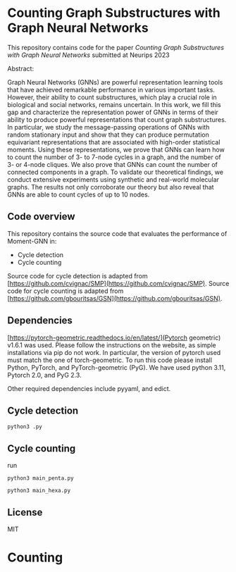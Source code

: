# Counting Graph Substructures with Graph Neural Networks

This repository contains code for the paper *Counting Graph Substructures with Graph Neural Networks* submitted at Neurips 2023 

Abstract:

Graph Neural Networks (GNNs) are powerful representation learning tools that have achieved remarkable performance in various important tasks. However, their ability to count substructures, which play a crucial role in biological and social networks, remains uncertain. In this work, we fill this gap and characterize the representation power of GNNs in terms of their ability to produce powerful representations that count graph substructures. In particular, we study the message-passing operations of GNNs with random stationary input and show that they can produce permutation equivariant representations that are associated with high-order statistical moments. Using these representations, we prove that GNNs can learn how to count the number of 3- to 7-node cycles in a graph, and the number of 3- or 4-node cliques. We also prove that GNNs can count the number of connected components in a graph. To validate our theoretical findings, we conduct extensive experiments using synthetic and real-world molecular graphs. The results not only corroborate our theory but also reveal that GNNs are able to count cycles of up to 10 nodes.

## Code overview

This repository contains the source code that evaluates the performance of Moment-GNN in:

  - Cycle detection
  - Cycle counting

Source code for cycle detection is adapted from [https://github.com/cvignac/SMP](https://github.com/cvignac/SMP).
Source code for cycle counting is adapted from [https://github.com/gbouritsas/GSN](https://github.com/gbouritsas/GSN).


## Dependencies
[https://pytorch-geometric.readthedocs.io/en/latest/](Pytorch geometric) v1.6.1 was used. Please follow the instructions on the
website, as simple installations via pip do not work. In particular, the version of pytorch used must match the one of torch-geometric.
To run this code please install Python, PyTorch, and PyTorch-geometric (PyG).
We have used python 3.11, Pytorch 2.0, and PyG 2.3. 

Other required dependencies include pyyaml, and edict.


## Cycle detection

```
python3 .py
```

## Cycle counting
run
```
python3 main_penta.py
```
```
python3 main_hexa.py
```




## License
MIT



# Counting
